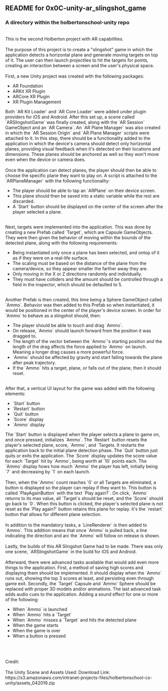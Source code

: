 ## README for 0x0C-unity-ar_slingshot_game ##
### A directory within the holbertonschool-unity repo ###
<br>
This is the second Holberton project with AR capabilities.
<br><br>
The purpose of this project is to create a "slingshot" game in which the application detects a horizontal plane and generate moving targets on top of it. The user can then launch projectiles to hit the targets for points, creating an interaction between a screen and the user's physical space.
<br><br>
First, a new Unity project was created with the following packages: <ul><li>AR Foundation</li><li>ARKit XR Plugin</li><li>ARCore XR Plugin</li><li>XR Plugin Management</li></ul> Both `AR Kit Loader` and `AR Core Loader` were added under plugin providers for iOS and Android. After this set up, a scene called `ARSlingshotGame` was finally created, along with the `AR Session` GameObject and an `AR Camera`. An `AR Plane Manager` was also created in which the `AR Session Origin` and `AR Plane Manager` scripts were attached to it. In this step, there should be a functionality added to the application in which the device's camera should detect only horizontal planes, providing visual feedback when it's detected on their locations and dimensions. These planes should be anchored as well so they won't move even when the device or camera does.
<br><br>
Once the application can detect planes, the player should then be able to choose the specific plane they want to play on. A script is attached to the `ARPlaneManager` with the following functionality:<ul><li>The player should be able to tap an `ARPlane` on their device screen.</li><li>This plane should then be saved into a static variable while the rest are discarded. </li><li>A `Start` button should be displayed on the center of the screen after the player selected a plane.</li></ul>
<br>
Next, targets were implemented into the application. This was done by creating a new Prefab called `Target`, which are Capsule GameObjects. They were then given the behavior of moving within the bounds of the detected plane, along with the following requirements:<ul><li>Being instantiated only once a plane has been selected, and ontop of it as if they were on a real-life surface.</li><li>The scaling must be based on the distance of the plane from the camera/device, so they appear smaller the farther away they are.</li><li>Only moving in the X or Z directions randomly and individually.</li><li>They must have colliders and the amount should be controlled through a field in the inspector, which should be defaulted to 5.</li></ul>
<br>
Another Prefab is then created, this time being a Sphere GameObject called `Ammo`. Behavior was then added to this Prefab so when instantiated, it would be positioned in the center of the player's device screen. In order for `Ammo` to behave as a slingshot should, then:<ul><li>The player should be able to touch and drag `Ammo`.</li><li>On release, `Ammo` should launch forward from the position it was dragged to.</li><li>The length of the vector between the `Ammo`'s starting position and the length of the drag affects the force applied to `Ammo` on launch. Meaning a longer drag causes a more powerful force.</li><li>`Ammo` should be affected by gravity and start falling towards the plane after peak trajectory.</li><li>If the `Ammo` hits a target, plane, or falls out of the plane, then it should reset.</li></ul>
<br>
After that, a vertical UI layout for the game was added with the following elements:<ul><li>`Start` button</li><li>`Restart` button</li><li>`Quit` button</li><li>`Score` display</li><li>`Ammo` display</li></ul> The `Start` button is displayed when the player selects a plane to game on, and once pressed, initializes `Ammo`. The `Restart` button resets the player's selected plane, score, `Ammo`, and `Targets. It restarts the application back to the initial plane detection phase. The `Quit` button just quits or exits the application. The `Score` display updates the score value for each `Target` hit by `Ammo`, being worth at `10` points each. The `Ammo` display hows how much `Ammo` the player has left, initially being `7` and decreasing by `1` on each launch.
<br><br>
Then, when the `Ammo` count reaches `0` or all Targets are eliminated, a button is displayed so the player can replay if they want to. This button is called `PlayAgainButton` with the text `Play again?`. On click, `Ammo` returns to its max value, all `Target`s should be reset, and the `Score` should go back to `0`. When this button is clicked, the player's selected plane is not reset as the `Play again?` button retains this plane for replay. it's the `restart` button that allows for different plane selection.
<br><br>
In addition to the mandatory tasks, a `LineRenderer` is then added to `Ammo`. This addition means that once `Ammo` is pulled back, a line indicating the direction and arc the `Ammo` will follow on release is shown.
<br><br>
Lastly, the builds of this AR Slingshot Game had to be made. There was only one scene, `ARSlingshotGame` in the build for iOS and Android.
<br><br>
Afterward, there were advanced tasks available that would add even more things to the application. First, a method of saving high scores and displaying them should be implemented. It should display when the `Ammo` runs out, showing the top 3 scores at least, and persisting even through game exit. Secondly, the `Target` Capsule and `Ammo` Sphere should be replaced with proper 3D models and/or animations. The last advanced task adds audio cues to the application. Adding a sound effect for one or more of the following:<ul><li>When `Ammo` is launched</li><li>When `Ammo` hits a `Target`</li><li>When `Ammo` misses a `Target` and hits the detected plane</li><li>When the game starts</li><li>When the game is over</li><li>When a button is pressed</li></ul>
<br><br><br>
Credit:
<br><br>
The Unity Scene and Assets Used:
Download Link: https://s3.amazonaws.com/intranet-projects-files/holbertonschool-cs-unity/assets_042019.zip
